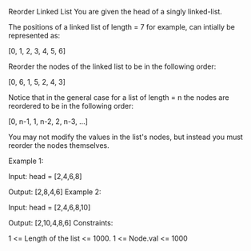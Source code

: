 Reorder Linked List
You are given the head of a singly linked-list.

The positions of a linked list of length = 7 for example, can intially be represented as:

[0, 1, 2, 3, 4, 5, 6]

Reorder the nodes of the linked list to be in the following order:

[0, 6, 1, 5, 2, 4, 3]

Notice that in the general case for a list of length = n the nodes are reordered to be in the following order:

[0, n-1, 1, n-2, 2, n-3, ...]

You may not modify the values in the list's nodes, but instead you must reorder the nodes themselves.

Example 1:

Input: head = [2,4,6,8]

Output: [2,8,4,6]
Example 2:

Input: head = [2,4,6,8,10]

Output: [2,10,4,8,6]
Constraints:

1 <= Length of the list <= 1000.
1 <= Node.val <= 1000
